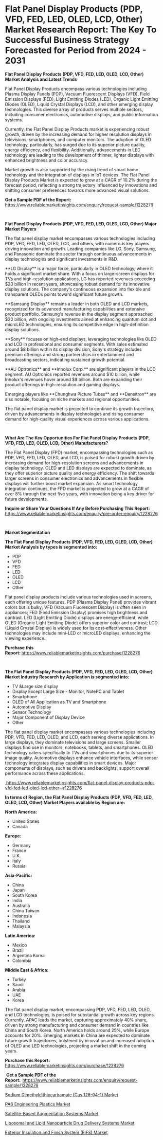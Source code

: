 <p><h1>Flat Panel Display Products (PDP, VFD, FED, LED, OLED, LCD, Other) Market Research Report: The Key To Successful Business Strategy Forecasted for Period from 2024 - 2031</h1></p><p><strong>Flat Panel Display Products (PDP, VFD, FED, LED, OLED, LCD, Other) Market Analysis and Latest Trends</strong></p>
<p><p>Flat Panel Display Products encompass various technologies including Plasma Display Panels (PDP), Vacuum Fluorescent Displays (VFD), Field Emission Displays (FED), Light Emitting Diodes (LED), Organic Light Emitting Diodes (OLED), Liquid Crystal Displays (LCD), and other emerging display technologies. This diverse array of products serves multiple sectors, including consumer electronics, automotive displays, and public information systems.</p><p>Currently, the Flat Panel Display Products market is experiencing robust growth, driven by the increasing demand for higher resolution displays in televisions, smartphones, and computer monitors. The adoption of OLED technology, particularly, has surged due to its superior picture quality, energy efficiency, and flexibility. Additionally, advancements in LED technology are leading to the development of thinner, lighter displays with enhanced brightness and color accuracy.</p><p>Market growth is also supported by the rising trend of smart home technology and the integration of displays in IoT devices. The Flat Panel Display Products Market is expected to grow at a CAGR of 10.2% during the forecast period, reflecting a strong trajectory influenced by innovations and shifting consumer preferences towards more advanced visual solutions.</p></p>
<p><strong>Get a Sample PDF of the Report:&nbsp;</strong> <a href="https://www.reliablemarketinsights.com/enquiry/request-sample/1228276?utm_campaign=1338&utm_medium=2&utm_source=Github&utm_content=ia&utm_term=15102024&utm_id=flat-panel-display-products-pdp-vfd-fed-led-oled-lcd-other">https://www.reliablemarketinsights.com/enquiry/request-sample/1228276</a></p>
<p>&nbsp;</p>
<p><strong>Flat Panel Display Products (PDP, VFD, FED, LED, OLED, LCD, Other) Major Market Players</strong></p>
<p><p>The flat panel display market encompasses various technologies including PDP, VFD, FED, LED, OLED, LCD, and others, with numerous key players driving innovation and growth. Leading companies like LG, Sony, Samsung, and Panasonic dominate the sector through continuous advancements in display technologies and significant investments in R&D.</p><p>**LG Display** is a major force, particularly in OLED technology, where it holds a significant market share. With a focus on large-screen displays for TVs and high-resolution applications, LG has reported revenues exceeding $20 billion in recent years, showcasing robust demand for its innovative display solutions. The company's continuous expansion into flexible and transparent OLEDs points toward significant future growth.</p><p>**Samsung Display** remains a leader in both OLED and LCD markets, recognized for its advanced manufacturing capabilities and extensive product portfolio. Samsung's revenue in the display segment approached $30 billion, with ongoing investments aimed at enhancing quantum dot and microLED technologies, ensuring its competitive edge in high-definition display solutions.</p><p>**Sony** focuses on high-end displays, leveraging technologies like OLED and LCD in professional and consumer segments. With sales estimated around $8 billion within its display division, Sony's strategy includes premium offerings and strong partnerships in entertainment and broadcasting sectors, indicating sustained growth potential.</p><p>**AU Optronics** and **Innolux Corp.** are significant players in the LCD segment. AU Optronics reported revenues around $10 billion, while Innolux's revenues hover around $8 billion. Both are expanding their product offerings in high-resolution and gaming displays.</p><p>Emerging players like **Chunghwa Picture Tubes** and **Densitron** are also notable, focusing on niche markets and regional opportunities.</p><p>The flat panel display market is projected to continue its growth trajectory, driven by advancements in display technologies and rising consumer demand for high-quality visual experiences across various applications.</p></p>
<p>&nbsp;</p>
<p><strong>What Are The Key Opportunities For Flat Panel Display Products (PDP, VFD, FED, LED, OLED, LCD, Other) Manufacturers?</strong></p>
<p><p>The Flat Panel Display (FPD) market, encompassing technologies such as PDP, VFD, FED, LED, OLED, and LCD, is poised for robust growth driven by increasing demand for high-resolution screens and advancements in display technology. OLED and LED displays are expected to dominate, as they offer superior picture quality and energy efficiency. The shift towards larger screens in consumer electronics and advancements in flexible displays will further boost market expansion. As smart technology integration continues, the FPD market is projected to grow at a CAGR of over 8% through the next five years, with innovation being a key driver for future developments.</p></p>
<p><strong>Inquire or Share Your Questions If Any Before Purchasing This Report:</strong> <a href="https://www.reliablemarketinsights.com/enquiry/pre-order-enquiry/1228276?utm_campaign=1338&utm_medium=2&utm_source=Github&utm_content=ia&utm_term=15102024&utm_id=flat-panel-display-products-pdp-vfd-fed-led-oled-lcd-other">https://www.reliablemarketinsights.com/enquiry/pre-order-enquiry/1228276</a></p>
<p>&nbsp;</p>
<p><strong>Market Segmentation</strong></p>
<p><strong>The Flat Panel Display Products (PDP, VFD, FED, LED, OLED, LCD, Other) Market Analysis by types is segmented into:</strong></p>
<p><ul><li>PDP</li><li>VFD</li><li>FED</li><li>LED</li><li>OLED</li><li>LCD</li><li>Other</li></ul></p>
<p><p>Flat panel display products include various technologies used in screens, each offering unique features. PDP (Plasma Display Panel) provides vibrant colors but is bulky; VFD (Vacuum Fluorescent Display) is often seen in appliances; FED (Field Emission Display) promises high brightness and contrast. LED (Light Emitting Diode) displays are energy-efficient, while OLED (Organic Light Emitting Diode) offers superior color and contrast; LCD (Liquid Crystal Display) is widely used for its cost-effectiveness. Other technologies may include mini-LED or microLED displays, enhancing the viewing experience.</p></p>
<p><strong>Purchase this Report:&nbsp;</strong><a href="https://www.reliablemarketinsights.com/purchase/1228276?utm_campaign=1338&utm_medium=2&utm_source=Github&utm_content=ia&utm_term=15102024&utm_id=flat-panel-display-products-pdp-vfd-fed-led-oled-lcd-other">https://www.reliablemarketinsights.com/purchase/1228276</a></p>
<p>&nbsp;</p>
<p><strong>The Flat Panel Display Products (PDP, VFD, FED, LED, OLED, LCD, Other) Market Industry Research by Application is segmented into:</strong></p>
<p><ul><li>TV &Large size display</li><li>Display Except Large Size - Monitor, NotePC and Tablet</li><li>Smartphone</li><li>OLED of All Application as TV and Smartphone</li><li>Automotive Display</li><li>Sensor Technology</li><li>Major Component of Display Device</li><li>Other</li></ul></p>
<p><p>The flat panel display market encompasses various technologies including PDP, VFD, FED, LED, OLED, and LCD, each serving diverse applications. In large displays, they dominate televisions and large screens. Smaller displays find use in monitors, notebooks, tablets, and smartphones. OLED technology caters specifically to TVs and smartphones due to its superior image quality. Automotive displays enhance vehicle interfaces, while sensor technology integrates display capabilities in smart devices. Major components of displays, such as drivers and backlights, support overall performance across these applications.</p></p>
<p><a href="https://www.reliablemarketinsights.com/flat-panel-display-products-pdp-vfd-fed-led-oled-lcd-other--r1228276?utm_campaign=1338&utm_medium=2&utm_source=Github&utm_content=ia&utm_term=15102024&utm_id=flat-panel-display-products-pdp-vfd-fed-led-oled-lcd-other">&nbsp;https://www.reliablemarketinsights.com/flat-panel-display-products-pdp-vfd-fed-led-oled-lcd-other--r1228276</a></p>
<p><strong>In terms of Region, the Flat Panel Display Products (PDP, VFD, FED, LED, OLED, LCD, Other) Market Players available by Region are:</strong></p>
<p>
    <p> <strong> North America: </strong>
        <ul>
            <li>United States</li>
            <li>Canada</li>
        </ul>
        </p> 
    <p> <strong> Europe: </strong>
        <ul>
            <li>Germany</li>
            <li>France</li>
            <li>U.K.</li>
            <li>Italy</li>
            <li>Russia</li>
        </ul>
        </p> 
    <p> <strong> Asia-Pacific: </strong>
        <ul>
            <li>China</li>
            <li>Japan</li>
            <li>South Korea</li>
            <li>India</li>
            <li>Australia</li>
            <li>China Taiwan</li>
            <li>Indonesia</li>
            <li>Thailand</li>
            <li>Malaysia</li>
        </ul>
        </p> 
    <p> <strong> Latin America: </strong>
        <ul>
            <li>Mexico</li>
            <li>Brazil</li>
            <li>Argentina Korea</li>
            <li>Colombia</li>
        </ul>
        </p> 
    <p> <strong> Middle East & Africa: </strong>
        <ul>
            <li>Turkey</li>
            <li>Saudi</li>
            <li>Arabia</li>
            <li>UAE</li>
            <li>Korea</li>
        </ul>
    </p>
    </p>
<p><p>The flat panel display market, encompassing PDP, VFD, FED, LED, OLED, and LCD technologies, is poised for substantial growth across key regions. Currently, APAC leads the market, capturing approximately 40% share, driven by strong manufacturing and consumer demand in countries like China and South Korea. North America holds around 25%, while Europe accounts for 20%. Emerging markets in China are expected to dominate future growth trajectories, bolstered by innovation and increased adoption of OLED and LED technologies, projecting a market shift in the coming years.</p></p>
<p><strong>Purchase this Report: </strong><a href="https://www.reliablemarketinsights.com/purchase/1228276?utm_campaign=1338&utm_medium=2&utm_source=Github&utm_content=ia&utm_term=15102024&utm_id=flat-panel-display-products-pdp-vfd-fed-led-oled-lcd-other">https://www.reliablemarketinsights.com/purchase/1228276</a></p>
<p>&nbsp;<strong>Get a Sample PDF of the Report:&nbsp;&nbsp;</strong><a href="https://www.reliablemarketinsights.com/enquiry/request-sample/1228276?utm_campaign=1338&utm_medium=2&utm_source=Github&utm_content=ia&utm_term=15102024&utm_id=flat-panel-display-products-pdp-vfd-fed-led-oled-lcd-other">https://www.reliablemarketinsights.com/enquiry/request-sample/1228276</a></p>
<p><strong></strong></p>
<p><p><a href="https://www.linkedin.com/pulse/pioneering-growth-analyzing-global-sodium-dimethyldithiocarbamate-0lvff?trk=public_post_embed_feed-article-content&utm_campaign=1338&utm_medium=2&utm_source=Github&utm_content=ia&utm_term=15102024&utm_id=flat-panel-display-products-pdp-vfd-fed-led-oled-lcd-other">Sodium Dimethyldithiocarbamate (Cas 128-04-1) Market</a></p><p><a href="https://www.linkedin.com/pulse/global-pa6-engineering-plastics-market-status-2024-2031-m4rof?utm_campaign=1338&utm_medium=2&utm_source=Github&utm_content=ia&utm_term=15102024&utm_id=flat-panel-display-products-pdp-vfd-fed-led-oled-lcd-other">PA6 Engineering Plastics Market</a></p><p><a href="https://github.com/CliffMedina6/Market-Research-Report-List-6/blob/main/satellite-based-augmentation-systems-market.md?utm_campaign=1338&utm_medium=2&utm_source=Github&utm_content=ia&utm_term=15102024&utm_id=flat-panel-display-products-pdp-vfd-fed-led-oled-lcd-other">Satellite-Based Augmentation Systems Market</a></p><p><a href="https://github.com/libbyquberhow/Market-Research-Report-List-1/blob/main/liposomal-and-lipid-nanoparticle-drug-delivery-systems-market.md?utm_campaign=1338&utm_medium=2&utm_source=Github&utm_content=ia&utm_term=15102024&utm_id=flat-panel-display-products-pdp-vfd-fed-led-oled-lcd-other">Liposomal and Lipid Nanoparticle Drug Delivery Systems Market</a></p><p><a href="https://www.linkedin.com/pulse/exterior-insulation-finish-system-eifs-market-evolution-future-ejmbf?trk=public_post_embed_feed-article-content&utm_campaign=1338&utm_medium=2&utm_source=Github&utm_content=ia&utm_term=15102024&utm_id=flat-panel-display-products-pdp-vfd-fed-led-oled-lcd-other">Exterior Insulation and Finish System (EIFS) Market</a></p></p>